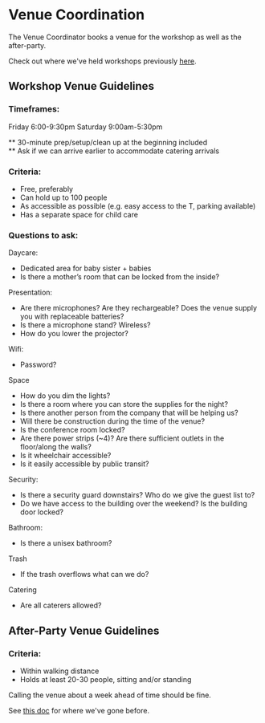 # Venue Coordination

The Venue Coordinator books a venue for the workshop as well as the after-party.

Check out where we've held workshops previously
[here](./previous-workshop-venues.md).


## Workshop Venue Guidelines
### Timeframes:
Friday 6:00-9:30pm
Saturday 9:00am-5:30pm

** 30-minute prep/setup/clean up at the beginning included <br>
** Ask if we can arrive earlier to accommodate catering arrivals

### Criteria:
* Free, preferably
* Can hold up to 100 people
* As accessible as possible (e.g. easy access to the T, parking available)
* Has a separate space for child care

### Questions to ask:
Daycare:
* Dedicated area for baby sister + babies
* Is there a mother’s room that can be locked from the inside?

Presentation:
* Are there microphones? Are they rechargeable? Does the venue supply you with replaceable batteries?
* Is there a microphone stand? Wireless?
* How do you lower the projector?

Wifi:
* Password?

Space
* How do you dim the lights?
* Is there a room where you can store the supplies for the night?
* Is there another person from the company that will be helping us?
* Will there be construction during the time of the venue?
* Is the conference room locked?
* Are there power strips (~4)? Are there sufficient outlets in the floor/along the walls?
* Is it wheelchair accessible?
* Is it easily accessible by public transit?

Security:
* Is there a security guard downstairs? Who do we give the guest list to?
* Do we have access to the building over the weekend? Is the building door locked?

Bathroom:
* Is there a unisex bathroom?

Trash
* If the trash overflows what can we do?

Catering
* Are all caterers allowed?

## After-Party Venue Guidelines

### Criteria:

* Within walking distance
* Holds at least 20-30 people, sitting and/or standing

Calling the venue about a week ahead of time should be fine.

See [this doc](./previous-after-party-venues.md) for where we've gone before.
